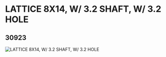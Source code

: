 # LATTICE 8X14, W/ 3.2 SHAFT, W/ 3.2 HOLE
## 30923
![LATTICE 8X14, W/ 3.2 SHAFT, W/ 3.2 HOLE](https://lc-www-live-s.legocdn.com/media/bricks/5/2/6186571.jpg)